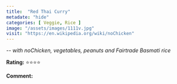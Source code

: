 ```yaml
---
title:  "Red Thai Curry"
metadate: "hide"
categories: [ Veggie, Rice ]
image: "/assets/images/1111v.jpg"
visit: "https://en.wikipedia.org/wiki/noChicken"
---
```


_-- with noChicken, vegetables, peanuts and Fairtrade Basmati rice_

**Rating:** ⭐️⭐️⭐️⭐️  
  
**Comment:**
